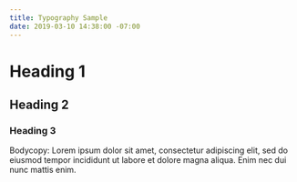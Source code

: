 ```yaml
---
title: Typography Sample
date: 2019-03-10 14:38:00 -07:00
---
```


# Heading 1

## Heading 2

### Heading 3

Bodycopy: Lorem ipsum dolor sit amet, consectetur adipiscing elit, sed do eiusmod tempor incididunt ut labore et dolore magna aliqua. Enim nec dui nunc mattis enim.